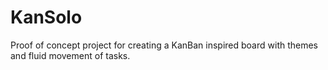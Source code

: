 # KanSolo
Proof of concept project for creating a KanBan inspired board with themes and fluid movement of tasks. 
